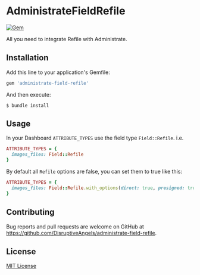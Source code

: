 # AdministrateFieldRefile
[![Gem](https://img.shields.io/gem/v/administrate-field-refile.svg)]()

All you need to integrate Refile with Administrate.

## Installation

Add this line to your application's Gemfile:

```ruby
gem 'administrate-field-refile'
```

And then execute:
```
$ bundle install
```

## Usage

In your Dashboard `ATTRIBUTE_TYPES` use the field type `Field::Refile`. i.e.
```ruby
ATTRIBUTE_TYPES = {
  images_files: Field::Refile
}
```

By default all `Refile` options are false, you can set them to true like this:
```ruby
ATTRIBUTE_TYPES = {
  images_files: Field::Refile.with_options(direct: true, presigned: true, multiple: true)
}
```

## Contributing

Bug reports and pull requests are welcome on GitHub at https://github.com/DisruptiveAngels/administrate-field-refile.

## License
[MIT License](https://github.com/DisruptiveAngels/administrate-field-refile/blob/better_readme/LICENSE)
